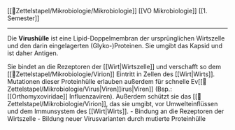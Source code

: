 [[📂Zettelstapel/Mikrobiologie/Mikrobiologie]] [[VO Mikrobiologie]] [[1. Semester]]

---

Die **Virushülle** ist eine Lipid-Doppelmembran der ursprünglichen Wirtszelle und den darin eingelagerten (Glyko-)Proteinen. Sie umgibt das Kapsid und ist daher Antigen.

Sie bindet an die Rezeptoren der [[Wirt|Wirtszelle]] und verschafft so dem [[📂Zettelstapel/Mikrobiologie/Virion]] Eintritt in Zellen des [[Wirt|Wirts]]. Mutationen dieser Proteinhülle erlauben außerdem für schnelle Ev[[📂Zettelstapel/Mikrobiologie/Virus|Viren]]irus|Viren]] (Bsp.: [[Orthomyxoviridae]] Influenzaviren). Außerdem schützt sie das [[📂Zettelstapel/Mikrobiologie/Virion]], das sie umgibt, vor Umwelteinflüssen und dem Immunsystem des [[Wirt|Wirts]].
			- Bindung an die Rezeptoren der Wirtszelle
			- Bildung neuer Virusvarianten durch mutierte Proteinhülle
